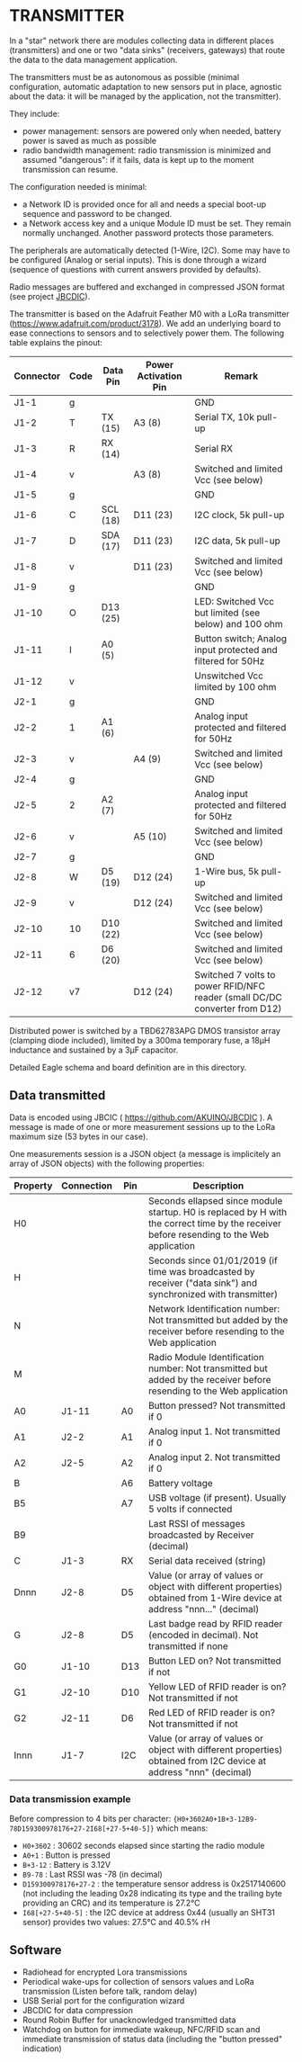 # TRANSMITTER
In a "star" network there are modules collecting data in different places (transmitters) and one or two "data sinks" (receivers, gateways) that route the data to the data management application.

The transmitters must be as autonomous as possible (minimal configuration, automatic adaptation to new sensors put in place, agnostic about the data: it will be managed by the application, not the transmitter).

They include:
* power management: sensors are powered only when needed, battery power is saved as much as possible
* radio bandwidth management: radio transmission is minimized and assumed "dangerous": if it fails, data is kept up to the moment transmission can resume.

The configuration needed is minimal:
* a Network ID is provided once for all and needs a special boot-up sequence and password to be changed.
* a Network access key and a unique Module ID must be set. They remain normally unchanged. Another password protects those parameters.

The peripherals are automatically detected (1-Wire, I2C). Some may have to be configured (Analog or serial inputs). This is done through a wizard (sequence of questions with current answers provided by defaults).

Radio messages are buffered and exchanged in compressed JSON format (see project [JBCDIC](https://github.com/AKUINO/JBCDIC/blob/master/README.md)).

The transmitter is based on the Adafruit Feather M0 with a LoRa transmitter (https://www.adafruit.com/product/3178). We add an underlying board to ease connections to sensors and to selectively power them. The following table explains the pinout:

Connector|Code|Data Pin|Power Activation Pin|Remark
---------|----|--------|--------------------|------
J1-1|g|||GND
J1-2|T|TX (15)|A3 (8)|Serial TX, 10k pull-up
J1-3|R|RX (14)||Serial RX
J1-4|v||A3 (8)|Switched and limited Vcc (see below)
J1-5|g|||GND
J1-6|C|SCL (18)|D11 (23)|I2C clock, 5k pull-up
J1-7|D|SDA (17)|D11 (23)|I2C data, 5k pull-up
J1-8|v||D11 (23)|Switched and limited Vcc (see below)
J1-9|g|||GND
J1-10|O|D13 (25)||LED: Switched Vcc but limited (see below) and 100 ohm
J1-11|I|A0 (5)||Button switch; Analog input protected and filtered for 50Hz
J1-12|v|||Unswitched Vcc limited by 100 ohm
J2-1|g|||GND
J2-2|1|A1 (6)||Analog input protected and filtered for 50Hz
J2-3|v||A4 (9)|Switched and limited Vcc (see below)
J2-4|g|||GND
J2-5|2|A2 (7)||Analog input protected and filtered for 50Hz
J2-6|v||A5 (10)|Switched and limited Vcc (see below)
J2-7|g|||GND
J2-8|W|D5 (19)|D12 (24)|1-Wire bus, 5k pull-up
J2-9|v||D12 (24)|Switched and limited Vcc (see below)
J2-10|10|D10 (22)||Switched and limited Vcc (see below)
J2-11|6|D6 (20)||Switched and limited Vcc (see below)
J2-12|v7||D12 (24)|Switched 7 volts to power RFID/NFC reader (small DC/DC converter from D12)

Distributed power is switched by a TBD62783APG DMOS transistor array (clamping diode included), limited by a 300ma temporary fuse, a 18µH inductance and sustained by a 3µF capacitor.

Detailed Eagle schema and board definition are in this directory.

## Data transmitted

Data is encoded using JBCIC ( https://github.com/AKUINO/JBCDIC ). A message is made of one or more measurement sessions up to the LoRa maximum size (53 bytes in our case).

One measurements session is a JSON object (a message is implicitely an array of JSON objects) with the following properties:

Property|Connection|Pin|Description
--------|----------|---|-----------
H0|||Seconds ellapsed since module startup. H0 is replaced by H with the correct time by the receiver before resending to the Web application
H|||Seconds since 01/01/2019 (if time was broadcasted by receiver ("data sink") and synchronized with transmitter)
N|||Network Identification number: Not transmitted but added by the receiver before resending to the Web application
M|||Radio Module Identification number: Not transmitted but added by the receiver before resending to the Web application
A0|J1-11|A0|Button pressed? Not transmitted if 0
A1|J2-2|A1|Analog input 1. Not transmitted if 0
A2|J2-5|A2|Analog input 2. Not transmitted if 0
B||A6|Battery voltage
B5||A7|USB voltage (if present). Usually 5 volts if connected
B9|||Last RSSI of messages broadcasted by Receiver (decimal)
C|J1-3|RX|Serial data received (string)
Dnnn|J2-8|D5|Value (or array of values or object with different properties) obtained from 1-Wire device at address "nnn..." (decimal)
G|J2-8|D5|Last badge read by RFID reader (encoded in decimal). Not transmitted if none
G0|J1-10|D13|Button LED on? Not transmitted if not
G1|J2-10|D10|Yellow LED of RFID reader is on? Not transmitted if not
G2|J2-11|D6|Red LED of RFID reader is on? Not transmitted if not
Innn|J1-7|I2C|Value (or array of values or object with different properties) obtained from I2C device at address "nnn" (decimal)

### Data transmission example

Before compression to 4 bits per character:
`{H0+3602A0+1B+3-12B9-78D159300978176+27-2I68[+27-5+40-5]}`
which means:
* `H0+3602` : 30602 seconds elapsed since starting the radio module
* `A0+1` : Button is pressed
* `B+3-12` : Battery is 3.12V
* `B9-78` : Last RSSI was -78 (in decimal)
* `D159300978176+27-2` : the temperature sensor address is 0x2517140600 (not including the leading 0x28 indicating its type and the trailing byte providing an CRC) and its temperature is 27.2°C
* `I68[+27-5+40-5]` : the I2C device at address 0x44 (usually an SHT31 sensor) provides two values: 27.5°C and 40.5% rH

## Software
* Radiohead for encrypted Lora transmissions
* Periodical wake-ups for collection of sensors values and LoRa transmission (Listen before talk, random delay)
* USB Serial port for the configuration wizard
* JBCDIC for data compression
* Round Robin Buffer for unacknowledged transmitted data
* Watchdog on button for immediate wakeup, NFC/RFID scan and immediate transmission of status data (including the "button pressed" indication)
